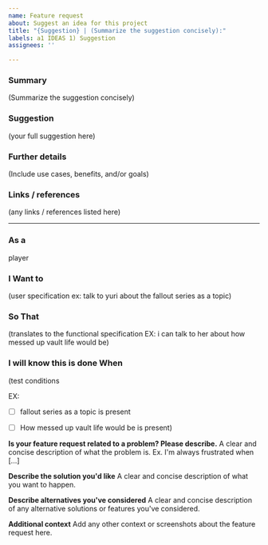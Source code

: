 ```yaml
---
name: Feature request
about: Suggest an idea for this project
title: "{Suggestion} | (Summarize the suggestion concisely):"
labels: a1 IDEAS 1) Suggestion
assignees: ''

---
```


### Summary
(Summarize the suggestion concisely)

### Suggestion
(your full suggestion here)

### Further details
(Include use cases, benefits, and/or goals)

### Links / references
(any links / references listed here)

-------

### As a

player


### I Want to

(user specification ex: talk to yuri about the fallout series as a topic)


### So That

(translates to the functional specification EX: i can talk to her about how messed up vault life would be)


### I will know this is done When

(test conditions 

EX: 
* [ ] fallout series as a topic is present
* [ ] How messed up vault life would be is present)


**Is your feature request related to a problem? Please describe.**
A clear and concise description of what the problem is. Ex. I'm always frustrated when [...]

**Describe the solution you'd like**
A clear and concise description of what you want to happen.

**Describe alternatives you've considered**
A clear and concise description of any alternative solutions or features you've considered.

**Additional context**
Add any other context or screenshots about the feature request here.
